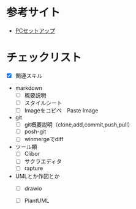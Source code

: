 # 参考サイト
* [PCセットアップ](https://qiita.com/bonny_d/items/409d1c59fcc0c30f97ae)
# チェックリスト
* [x] 関連スキル
* markdown
  * [ ] 概要説明
  * [ ] スタイルシート
  * [ ] Imageをコピペ　Paste Image
* git
  * [ ] git概要説明（clone,add,commit,push,pull）
  * [ ] posh-git
  * [ ] winmergeでdiff
* ツール類
  * [ ] Clibor
  * [ ] サクラエディタ
  * [ ] rapture
* UMLとか作図とか
  * [ ] drawio
  * [ ] PlantUML
  